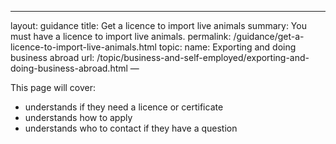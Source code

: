 ---
layout: guidance
title: Get a licence to import live animals
summary: You must have a licence to import live animals.
permalink: /guidance/get-a-licence-to-import-live-animals.html
topic:
  name: Exporting and doing business abroad
  url: /topic/business-and-self-employed/exporting-and-doing-business-abroad.html
—

This page will cover:

- understands if they need a licence or certificate
- understands how to apply
- understands who to contact if they have a question

